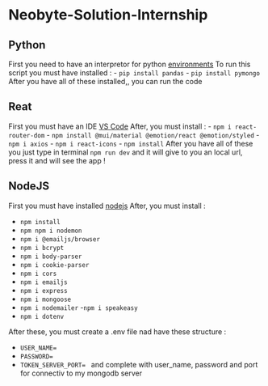 # Neobyte-Solution-Internship

## Python

First you need to have an interpretor for python [environments](https://code.visualstudio.com/docs/python/environments)
To run this script you must have installed : - `pip install pandas` - `pip install pymongo`
After you have all of these installed,, you can run the code

## Reat

First you must have an IDE [VS Code](https://code.visualstudio.com/)
After, you must install : - `npm i react-router-dom` - `npm install @mui/material @emotion/react @emotion/styled` - `npm i axios` - `npm i react-icons` - `npm install`
After you have all of these you just type in terminal `npm run dev` and it will give to you an local url, press it and will see the app !

## NodeJS

First you must have installed [nodejs](https://nodejs.org/en)
After, you must install :

- `npm install`
- `npm npm i nodemon`
- `npm i @emailjs/browser`
- `npm i bcrypt`
- `npm i body-parser`
- `npm i cookie-parser`
- `npm i cors`
- `npm i emailjs`
- `npm i express`
- `npm i mongoose`
- `npm i nodemailer` -`npm i speakeasy`
- `npm i dotenv`

After these, you must create a .env file nad have these structure :

- `USER_NAME=`
- `PASSWORD=`
- `TOKEN_SERVER_PORT= `
  and complete with user_name, password and port for connectiv to my mongodb server

